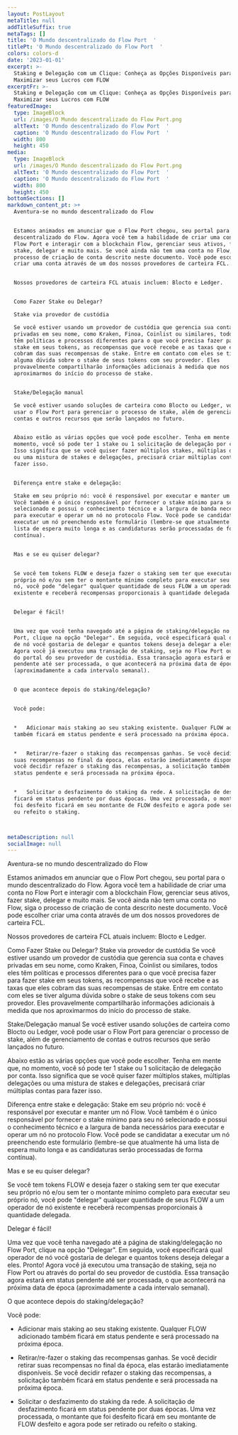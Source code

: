 ```yaml
---
layout: PostLayout
metaTitle: null
addTitleSuffix: true
metaTags: []
title: 'O Mundo descentralizado do Flow Port  '
titlePt: 'O Mundo descentralizado do Flow Port  '
colors: colors-d
date: '2023-01-01'
excerpt: >-
  Staking e Delegação com um Clique: Conheça as Opções Disponíveis para
  Maximizar seus Lucros com FLOW
excerptFr: >-
  Staking e Delegação com um Clique: Conheça as Opções Disponíveis para
  Maximizar seus Lucros com FLOW
featuredImage:
  type: ImageBlock
  url: /images/O Mundo descentralizado do Flow Port.png
  altText: 'O Mundo descentralizado do Flow Port  '
  caption: 'O Mundo descentralizado do Flow Port  '
  width: 800
  height: 450
media:
  type: ImageBlock
  url: /images/O Mundo descentralizado do Flow Port.png
  altText: 'O Mundo descentralizado do Flow Port  '
  caption: 'O Mundo descentralizado do Flow Port  '
  width: 800
  height: 450
bottomSections: []
markdown_content_pt: >+
  Aventura-se no mundo descentralizado do Flow


  Estamos animados em anunciar que o Flow Port chegou, seu portal para o mundo
  descentralizado do Flow. Agora você tem a habilidade de criar uma conta no
  Flow Port e interagir com a blockchain Flow, gerenciar seus ativos, fazer
  stake, delegar e muito mais. Se você ainda não tem uma conta no Flow, siga o
  processo de criação de conta descrito neste documento. Você pode escolher
  criar uma conta através de um dos nossos provedores de carteira FCL.


  Nossos provedores de carteira FCL atuais incluem: Blocto e Ledger.


  Como Fazer Stake ou Delegar?

  Stake via provedor de custódia

  Se você estiver usando um provedor de custódia que gerencia sua conta e chaves
  privadas em seu nome, como Kraken, Finoa, Coinlist ou similares, todos eles
  têm políticas e processos diferentes para o que você precisa fazer para fazer
  stake em seus tokens, as recompensas que você recebe e as taxas que eles
  cobram das suas recompensas de stake. Entre em contato com eles se tiver
  alguma dúvida sobre o stake de seus tokens com seu provedor. Eles
  provavelmente compartilharão informações adicionais à medida que nos
  aproximarmos do início do processo de stake.


  Stake/Delegação manual

  Se você estiver usando soluções de carteira como Blocto ou Ledger, você pode
  usar o Flow Port para gerenciar o processo de stake, além de gerenciamento de
  contas e outros recursos que serão lançados no futuro.


  Abaixo estão as várias opções que você pode escolher. Tenha em mente que, no
  momento, você só pode ter 1 stake ou 1 solicitação de delegação por conta.
  Isso significa que se você quiser fazer múltiplos stakes, múltiplas delegações
  ou uma mistura de stakes e delegações, precisará criar múltiplas contas para
  fazer isso.


  Diferença entre stake e delegação:

  Stake em seu próprio nó: você é responsável por executar e manter um nó Flow.
  Você também é o único responsável por fornecer o stake mínimo para seu nó
  selecionado e possui o conhecimento técnico e a largura de banda necessários
  para executar e operar um nó no protocolo Flow. Você pode se candidatar a
  executar um nó preenchendo este formulário (lembre-se que atualmente há uma
  lista de espera muito longa e as candidaturas serão processadas de forma
  contínua).


  Mas e se eu quiser delegar?


  Se você tem tokens FLOW e deseja fazer o staking sem ter que executar seu
  próprio nó e/ou sem ter o montante mínimo completo para executar seu próprio
  nó, você pode "delegar" qualquer quantidade de seus FLOW a um operador de nó
  existente e receberá recompensas proporcionais à quantidade delegada.


  Delegar é fácil!


  Uma vez que você tenha navegado até a página de staking/delegação no Flow
  Port, clique na opção "Delegar". Em seguida, você especificará qual operador
  de nó você gostaria de delegar e quantos tokens deseja delegar a eles. Pronto!
  Agora você já executou uma transação de staking, seja no Flow Port ou através
  do portal do seu provedor de custódia. Essa transação agora estará em status
  pendente até ser processada, o que acontecerá na próxima data de época
  (aproximadamente a cada intervalo semanal).


  O que acontece depois do staking/delegação?


  Você pode:


  *   Adicionar mais staking ao seu staking existente. Qualquer FLOW adicionado
  também ficará em status pendente e será processado na próxima época.


  *   Retirar/re-fazer o staking das recompensas ganhas. Se você decidir retirar
  suas recompensas no final da época, elas estarão imediatamente disponíveis. Se
  você decidir refazer o staking das recompensas, a solicitação também ficará em
  status pendente e será processada na próxima época.


  *   Solicitar o desfazimento do staking da rede. A solicitação de desfazimento
  ficará em status pendente por duas épocas. Uma vez processada, o montante que
  foi desfeito ficará em seu montante de FLOW desfeito e agora pode ser retirado
  ou refeito o staking.



metaDescription: null
socialImage: null
---
```

Aventura-se no mundo descentralizado do Flow

Estamos animados em anunciar que o Flow Port chegou, seu portal para o mundo descentralizado do Flow. Agora você tem a habilidade de criar uma conta no Flow Port e interagir com a blockchain Flow, gerenciar seus ativos, fazer stake, delegar e muito mais. Se você ainda não tem uma conta no Flow, siga o processo de criação de conta descrito neste documento. Você pode escolher criar uma conta através de um dos nossos provedores de carteira FCL.

Nossos provedores de carteira FCL atuais incluem: Blocto e Ledger.

Como Fazer Stake ou Delegar?
Stake via provedor de custódia
Se você estiver usando um provedor de custódia que gerencia sua conta e chaves privadas em seu nome, como Kraken, Finoa, Coinlist ou similares, todos eles têm políticas e processos diferentes para o que você precisa fazer para fazer stake em seus tokens, as recompensas que você recebe e as taxas que eles cobram das suas recompensas de stake. Entre em contato com eles se tiver alguma dúvida sobre o stake de seus tokens com seu provedor. Eles provavelmente compartilharão informações adicionais à medida que nos aproximarmos do início do processo de stake.

Stake/Delegação manual
Se você estiver usando soluções de carteira como Blocto ou Ledger, você pode usar o Flow Port para gerenciar o processo de stake, além de gerenciamento de contas e outros recursos que serão lançados no futuro.

Abaixo estão as várias opções que você pode escolher. Tenha em mente que, no momento, você só pode ter 1 stake ou 1 solicitação de delegação por conta. Isso significa que se você quiser fazer múltiplos stakes, múltiplas delegações ou uma mistura de stakes e delegações, precisará criar múltiplas contas para fazer isso.

Diferença entre stake e delegação:
Stake em seu próprio nó: você é responsável por executar e manter um nó Flow. Você também é o único responsável por fornecer o stake mínimo para seu nó selecionado e possui o conhecimento técnico e a largura de banda necessários para executar e operar um nó no protocolo Flow. Você pode se candidatar a executar um nó preenchendo este formulário (lembre-se que atualmente há uma lista de espera muito longa e as candidaturas serão processadas de forma contínua).

Mas e se eu quiser delegar?

Se você tem tokens FLOW e deseja fazer o staking sem ter que executar seu próprio nó e/ou sem ter o montante mínimo completo para executar seu próprio nó, você pode "delegar" qualquer quantidade de seus FLOW a um operador de nó existente e receberá recompensas proporcionais à quantidade delegada.

Delegar é fácil!

Uma vez que você tenha navegado até a página de staking/delegação no Flow Port, clique na opção "Delegar". Em seguida, você especificará qual operador de nó você gostaria de delegar e quantos tokens deseja delegar a eles. Pronto! Agora você já executou uma transação de staking, seja no Flow Port ou através do portal do seu provedor de custódia. Essa transação agora estará em status pendente até ser processada, o que acontecerá na próxima data de época (aproximadamente a cada intervalo semanal).

O que acontece depois do staking/delegação?

Você pode:

*   Adicionar mais staking ao seu staking existente. Qualquer FLOW adicionado também ficará em status pendente e será processado na próxima época.

*   Retirar/re-fazer o staking das recompensas ganhas. Se você decidir retirar suas recompensas no final da época, elas estarão imediatamente disponíveis. Se você decidir refazer o staking das recompensas, a solicitação também ficará em status pendente e será processada na próxima época.

*   Solicitar o desfazimento do staking da rede. A solicitação de desfazimento ficará em status pendente por duas épocas. Uma vez processada, o montante que foi desfeito ficará em seu montante de FLOW desfeito e agora pode ser retirado ou refeito o staking.

